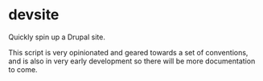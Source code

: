 # devsite

Quickly spin up a Drupal site.

This script is very opinionated and geared towards a set of conventions, and is also in very early development so there will be more documentation to come.
